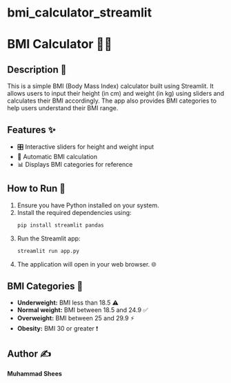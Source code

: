 # bmi_calculator_streamlit

# BMI Calculator 🏋️‍♂️

## Description 📝
This is a simple BMI (Body Mass Index) calculator built using Streamlit. It allows users to input their height (in cm) and weight (in kg) using sliders and calculates their BMI accordingly. The app also provides BMI categories to help users understand their BMI range.

## Features ✨
- 🎛️ Interactive sliders for height and weight input
- 🔢 Automatic BMI calculation
- 📊 Displays BMI categories for reference

## How to Run 🚀
1. Ensure you have Python installed on your system.
2. Install the required dependencies using:
   ```bash
   pip install streamlit pandas
   ```
3. Run the Streamlit app:
   ```bash
   streamlit run app.py
   ```
4. The application will open in your web browser. 🌐

## BMI Categories 📌
- **Underweight:** BMI less than 18.5 ⚠️
- **Normal weight:** BMI between 18.5 and 24.9 ✅
- **Overweight:** BMI between 25 and 29.9 ⚡
- **Obesity:** BMI 30 or greater ❗

## Author ✍️
**Muhammad Shees**

